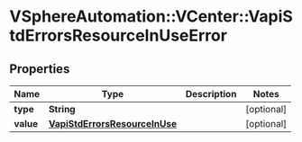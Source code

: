 # VSphereAutomation::VCenter::VapiStdErrorsResourceInUseError

## Properties
Name | Type | Description | Notes
------------ | ------------- | ------------- | -------------
**type** | **String** |  | [optional] 
**value** | [**VapiStdErrorsResourceInUse**](VapiStdErrorsResourceInUse.md) |  | [optional] 


